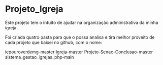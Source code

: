 # Projeto_Igreja

Este projeto tem o intuito de ajudar na organização administrativa da minha igreja.

Foi criada quatro pasta para que o possa analisa e tira melhor proveito de cada projeto que baixei no github, com o nome:

iepouroverdemg-master
Igreja-master
Projeto-Senac-Conclusao-master
sistema_gestao_igrejas_php-main

